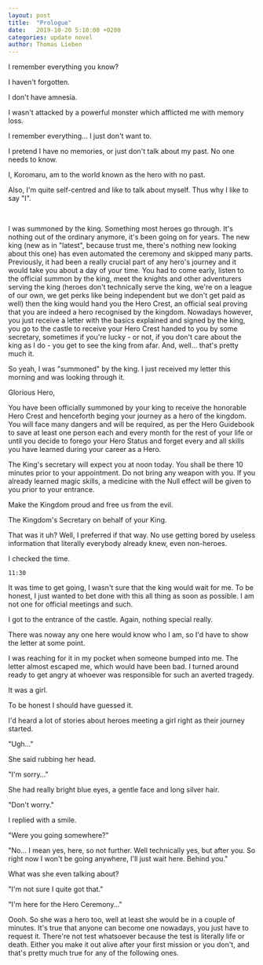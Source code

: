 ```yaml
---
layout: post
title:  "Prologue"
date:   2019-10-20 5:10:00 +0200
categories: update novel
author: Thomas Lieben
---
```


I remember everything you know?

I haven't forgotten.

I don't have amnesia.

I wasn't attacked by a powerful monster which afflicted me with memory loss.

I remember everything… I just don't want to.

I pretend I have no memories, or just don't talk about my past. No one needs to know.

I, Koromaru, am to the world known as the hero with no past.


Also, I'm quite self-centred and like to talk about myself. Thus why I like to say "I".

                                                                                                    

I was summoned by the king. Something most heroes go through. It's nothing out of the ordinary anymore, it's been going on for years. The new king (new as in "latest", because trust me, there's nothing new looking about this one) has even automated the ceremony and skipped many parts. Previously, it had been a really crucial part of any hero's journey and it would take you about a day of your time. You had to come early, listen to the official summon by the king, meet the knights and other adventurers serving the king (heroes don't technically serve the king, we're on a league of our own, we get perks like being independent but we don't get paid as well) then the king would hand you the Hero Crest, an official seal proving that you are indeed a hero recognised by the kingdom. Nowadays however, you just receive a letter with the basics explained and signed by the king, you go to the castle to receive your Hero Crest handed to you by some secretary, sometimes if you're lucky - or not, if you don't care about the king as I do - you get to see the king from afar. And, well… that's pretty much it.


So yeah, I was "summoned" by the king. I just received my letter this morning and was looking through it.


Glorious Hero,

You have been officially summoned by your king to receive the honorable Hero Crest and henceforth beging your journey as a hero of the kingdom. You will face many dangers and will be required, as per the Hero Guidebook to save at least one person each and every month for the rest of your life or until you decide to forego your Hero Status and forget every and all skills you have learned during your career as a Hero.

The King's secretary will expect you at noon today. You shall be there 10 minutes prior to your appointment. Do not bring any weapon with you. If you already learned magic skills, a medicine with the Null effect will be given to you prior to your entrance.

Make the Kingdom proud and free us from the evil.

The Kingdom's Secretary on behalf of your King.


That was it uh? Well, I preferred if that way. No use getting bored by useless information that literally everybody already knew, even non-heroes.


I checked the time.

	11:30

It was time to get going, I wasn't sure that the king would wait for me. To be honest, I just wanted to bet done with this all thing as soon as possible. I am not one for official meetings and such.


I got to the entrance of the castle. Again, nothing special really.

There was noway any one here would know who I am, so I'd have to show the letter at some point.

I was reaching for it in my pocket when someone bumped into me. The letter almost escaped me, which would have been bad. I turned around ready to get angry at whoever was responsible for such an averted tragedy.

It was a girl.

To be honest I should have guessed it.

I'd heard a lot of stories about heroes meeting a girl right as their journey started.

"Ugh…"

She said rubbing her head.

"I'm sorry…"

She had really bright blue eyes, a gentle face and long silver hair.

"Don't worry."

I replied with a smile.

"Were you going somewhere?"

"No… I mean yes, here, so not further. Well technically yes, but after you. So right now I won't be going anywhere, I'll just wait here. Behind you."

What was she even talking about?

"I'm not sure I quite got that."

"I'm here for the Hero Ceremony…"

Oooh. So she was a hero too, well at least she would be in a couple of minutes. It's true that anyone can become one nowadays, you just have to request it. There're not test whatsoever because the test is literally life or death. Either you make it out alive after your first mission or you don't, and that's pretty much true for any of the following ones.
